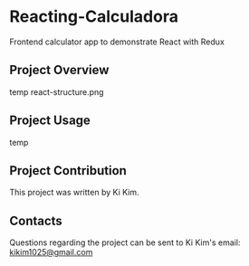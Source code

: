 # Reacting-Calculadora
Frontend calculator app to demonstrate React with Redux

## Project Overview
temp react-structure.png

## Project Usage
temp 

## Project Contribution
This project was written by Ki Kim.

## Contacts
Questions regarding the project can be sent to Ki Kim's email: kikim1025@gmail.com
